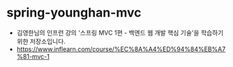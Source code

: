 # spring-younghan-mvc
- 김영한님의 인프런 강의 '스프링 MVC 1편 - 백엔드 웹 개발 핵심 기술'을 학습하기 위한 저장소입니다.
- https://www.inflearn.com/course/%EC%8A%A4%ED%94%84%EB%A7%81-mvc-1
